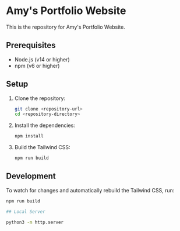 # Amy's Portfolio Website

This is the repository for Amy's Portfolio Website.

## Prerequisites

- Node.js (v14 or higher)
- npm (v6 or higher)

## Setup

1. Clone the repository:

    ```sh
    git clone <repository-url>
    cd <repository-directory>
    ```

2. Install the dependencies:

    ```sh
    npm install
    ```

3. Build the Tailwind CSS:

    ```sh
    npm run build
    ```

## Development

To watch for changes and automatically rebuild the Tailwind CSS, run:

```sh
npm run build

## Local Server

python3 -m http.server